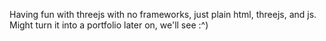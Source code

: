 Having fun with threejs with no frameworks, just plain html, threejs, and js. Might turn it into a portfolio later on, we'll see :^)
